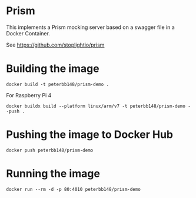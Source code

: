 # Prism

This implements a Prism mocking server based on a swagger file in a Docker Container.

See https://github.com/stoplightio/prism

# Building the image

```
docker build -t peterbb148/prism-demo .
```

For Raspberry Pi 4

```
docker buildx build --platform linux/arm/v7 -t peterbb148/prism-demo --push .
```

# Pushing the image to Docker Hub

```
docker push peterbb148/prism-demo
```

# Running the image

```
docker run --rm -d -p 80:4010 peterbb148/prism-demo
```